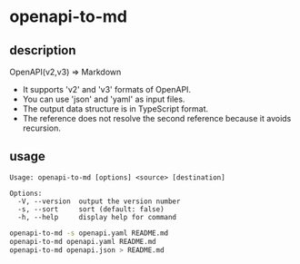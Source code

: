 # openapi-to-md

## description

OpenAPI(v2,v3) => Markdown

- It supports 'v2' and 'v3' formats of OpenAPI.
- You can use 'json' and 'yaml' as input files.
- The output data structure is in TypeScript format.
- The reference does not resolve the second reference because it avoids recursion.

## usage

```
Usage: openapi-to-md [options] <source> [destination]

Options:
  -V, --version  output the version number
  -s, --sort     sort (default: false)
  -h, --help     display help for command
```

```sh
openapi-to-md -s openapi.yaml README.md
openapi-to-md openapi.yaml README.md
openapi-to-md openapi.json > README.md
```
